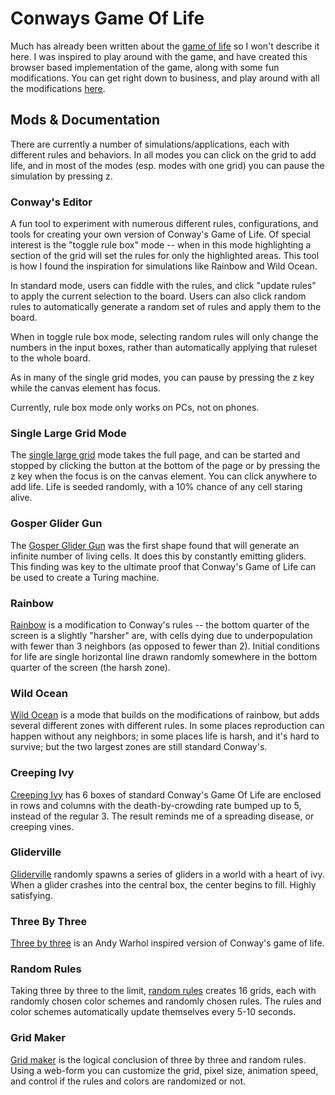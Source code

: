 # Conways Game Of Life

Much has already been written about the [game of life](https://en.wikipedia.org/wiki/Conway%27s_Game_of_Life) so I won't describe it here. I was inspired to play around with the game, and have created this browser based implementation of the game, along with some fun modifications. You can get right down to business, and play around with all the modifications [here](https://tebs-game-of-life.com).

## Mods & Documentation

There are currently a number of simulations/applications, each with different rules and behaviors. In all modes you can click on the grid to add life, and in most of the modes (esp. modes with one grid) you can pause the simulation by pressing z.

### Conway's Editor

A fun tool to experiment with numerous different rules, configurations, and tools for creating your own version of Conway's Game of Life. Of special interest is the "toggle rule box" mode -- when in this mode highlighting a section of the grid will set the rules for only the highlighted areas. This tool is how I found the inspiration for simulations like Rainbow and Wild Ocean.

In standard mode, users can fiddle with the rules, and click "update rules" to apply the current selection to the board. Users can also click random rules to automatically generate a random set of rules and apply them to the board.

When in toggle rule box mode, selecting random rules will only change the numbers in the input boxes, rather than automatically applying that ruleset to the whole board.

As in many of the single grid modes, you can pause by pressing the z key while the canvas element has focus.

Currently, rule box mode only works on PCs, not on phones.

### Single Large Grid Mode

The [single large grid](https://tebs-game-of-life.com/single-large/single-large.html) mode takes the full page, and can be started and stopped by clicking the button at the bottom of the page or by pressing the z key when the focus is on the canvas element. You can click anywhere to add life. Life is seeded randomly, with a 10% chance of any cell staring alive.

### Gosper Glider Gun

The [Gosper Glider Gun](https://tebs-game-of-life.com/single-large/single-large.html) was the first shape found that will generate an infinite number of living cells. It does this by constantly emitting gliders. This finding was key to the ultimate proof that Conway's Game of Life can be used to create a Turing machine.

### Rainbow

[Rainbow](https://tebs-game-of-life.com/rainbow/rainbow.html) is a modification to Conway's rules -- the bottom quarter of the screen is a slightly "harsher" are, with cells dying due to underpopulation with fewer than 3 neighbors (as opposed to fewer than 2). Initial conditions for life are single horizontal line drawn randomly somewhere in the bottom quarter of the screen (the harsh zone).

### Wild Ocean

[Wild Ocean](https://tebs-game-of-life.com/wild-ocean/wild-ocean.html) is a mode that builds on the modifications of rainbow, but adds several different zones with different rules. In some places reproduction can happen without any neighbors; in some places life is harsh, and it's hard to survive; but the two largest zones are still standard Conway's.

### Creeping Ivy

[Creeping Ivy](https://tebs-game-of-life.com/creeping-ivy/creeping-ivy.html) has 6 boxes of standard Conway's Game Of Life are enclosed in rows and columns with the death-by-crowding rate bumped up to 5, instead of the regular 3. The result reminds me of a spreading disease, or creeping vines.

### Gliderville

[Gliderville](https://tebs-game-of-life.com/gliderville/gliderville.html) randomly spawns a series of gliders in a world with a heart of ivy. When a glider crashes into the central box, the center begins to fill. Highly satisfying.

### Three By Three

[Three by three](https://tebs-game-of-life.com/three-by-three/three-by-three.html) is an Andy Warhol inspired version of Conway's game of life.

### Random Rules

Taking three by three to the limit, [random rules](https://tebs-game-of-life.com/random-rules/random-rules.html) creates 16 grids, each with randomly chosen color schemes and randomly chosen rules. The rules and color schemes automatically update themselves every 5-10 seconds.

### Grid Maker

[Grid maker](https://tebs-game-of-life.com/grid-maker/grid-maker-form.html) is the logical conclusion of three by three and random rules. Using a web-form you can customize the grid, pixel size, animation speed, and control if the rules and colors are randomized or not.
